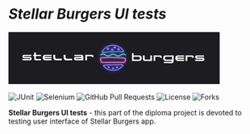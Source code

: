 # ***Stellar Burgers UI tests*** 
[![Stellar Burgers Logo](https://github.com/PodJul/Diplom_3/blob/main/LogoSB.jpg)](https://stellarburgers.nomoreparties.site/)

![JUnit](https://img.shields.io/badge/JUnit-4.13-orange) ![Selenium](https://img.shields.io/badge/Selenium--Java-4.13-brightgreen) ![GitHub Pull Requests](https://img.shields.io/github/issues-pr/peopl3s/club-house-api?color=blueviolet) ![License](https://img.shields.io/pypi/l/clubhouse-api?color=blueviolet) ![Forks](https://img.shields.io/github/forks/peopl3s/club-house-api?style=social)

**Stellar Burgers UI tests** - this part of the diploma project is devoted to testing user interface of Stellar Burgers app.

